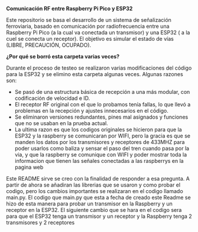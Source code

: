 **Comunicación RF entre Raspberry Pi Pico y ESP32**

Este repositorio se basa el desarrollo de un sistema de señalización ferroviaria, basado en comunicación por radiofrecuencia entre una Raspberry Pi Pico (a la cual va conectada un transmisor) y una ESP32 ( a la cuel se conecta un receptor). El objetivo es simular el estado de vías (LIBRE, PRECAUCIÓN, OCUPADO).


**¿Por qué se borró esta carpeta varias veces?**

Durante el proceso de testeo se realizaron varias modificaciones del código para la ESP32 y se elimino esta carpeta algunas veces. Algunas razones son:

- Se pasó de una estructura básica de recepción a una más modular, con codificación de velocidad e ID.
- El receptor RF original con el que lo probamos tenía fallas, lo que llevó a problemas en la recepción y ajustes innecesarios en el código.
-  Se eliminaron versiones redundantes, pines mal asignados y funciones que no se usaban en la prueba actual.
- La ultima razon es que los codigos originales se hicieron para que la ESP32 y la raspberry se comunicaran por WIFI, pero la gracia es que se manden los datos por los transmisores y receptores de 433MHZ para poder usarlos como baliza y sensar el paso del tren cuando pasa por la via, y que la raspberry se comunique con WIFI y poder mostrar toda la informacion que tienen las señales conectadas  a las raspberrys en la pagina web     


Este README sirve se creo con la finalidad de responder a esa pregunta. A partir de ahora se añadiran las librerias que se usaron y como probar el codigo, pero los cambios importantes se realizaran en el codigo llamado main.py.
El codigo que main.py que esta a fecha de creado este Readme se hizo de esta manera para probar un transmisor en la Raspberry y un receptor en la ESP32. El siguiente cambio que se hara en el codigo sera para que el ESP32 tenga un transmisor y un receptor y la Raspberry tenga 2 transmisores y 2 receptores

